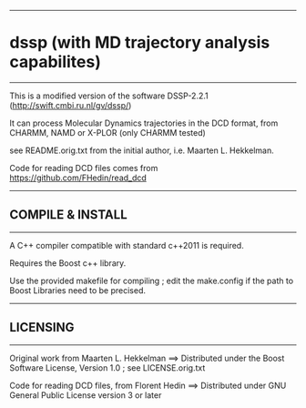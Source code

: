 ----------------------------------------------
# dssp (with MD trajectory analysis capabilites)
----------------------------------------------

This is a modified version of the software DSSP-2.2.1 (http://swift.cmbi.ru.nl/gv/dssp/)

It can process Molecular Dynamics trajectories in the DCD format, from CHARMM, NAMD or X-PLOR (only CHARMM tested)

see README.orig.txt from the initial author, i.e. Maarten L. Hekkelman.

Code for reading DCD files comes from https://github.com/FHedin/read_dcd

----------------------------------------------
## COMPILE & INSTALL
----------------------------------------------

A C++ compiler compatible with standard c++2011 is required.

Requires the Boost c++ library.

Use the provided makefile for compiling ; edit the make.config if the path to Boost Libraries need to be precised.

----------------------------------------------
## LICENSING
----------------------------------------------

Original work from Maarten L. Hekkelman ==> Distributed under the Boost Software License, Version 1.0 ; see LICENSE.orig.txt

Code for reading DCD files, from Florent Hedin ==>  Distributed under GNU General Public License version 3 or later
